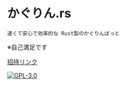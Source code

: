 # かぐりん.rs

    速くて安心で効率的な Rust製のかぐりんぼっと 

※自己満足です

[招待リンク](https://discord.com/api/oauth2/authorize?client_id=936116497502318654&permissions=8&scope=bot)

[![GPL-3.0](https://img.shields.io/github/license/Rinrin0413/kagurin-rs?color=%23BD0102&style=for-the-badge)](./LICENSE.md)
